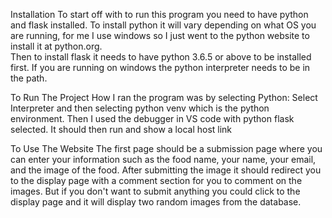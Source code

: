 Installation
To start off with to run this program you need to have python and flask installed.
To install python it will vary depending on what OS you are running, for me I use windows so I just went to the python website to install it at python.org.  
Then to install flask it needs to have python 3.6.5 or above to be installed first. If you are running on windows the python interpreter needs to be in the path.

To Run The Project
How I ran the program was by selecting Python: Select Interpreter and then selecting python venv which is the python environment. 
Then I used the debugger in VS code with python flask selected. It should then run and show a local host link

To Use The Website
The first page should be a submission page where you can enter your information such as the food name, your name, your email, and the image of the food.
After submitting the image it should redirect you to the display page with a comment section for you to comment on the images.
But if you don't want to submit anything you could click to the display page and it will display two random images from the database.
